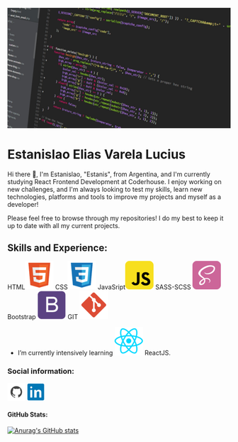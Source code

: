 ![Frontend React JS Developer](https://github.com/EstanisEVL/EstanisEVL/blob/master/aboutme-banner.jpg)

# Estanislao Elias Varela Lucius
Hi there 👋, I'm Estanislao, "Estanis", from Argentina, and I'm currently studying React Frontend Development at Coderhouse. I enjoy working on new challenges, and I'm always looking to test my skills, learn new technologies, platforms and tools to improve my projects and myself as a developer!

Please feel free to browse through my repositories! I do my best to keep it up to date with all my current projects.

## Skills and Experience:

HTML![HTML](https://github.com/EstanisEVL/EstanisEVL/blob/master/html.png) CSS![CSS](https://github.com/EstanisEVL/EstanisEVL/blob/master/css.png) JavaSript![JavaScript](https://github.com/EstanisEVL/EstanisEVL/blob/master/javascript.png) SASS-SCSS ![SASS/SCSS](https://github.com/EstanisEVL/EstanisEVL/blob/master/sass.png) Bootstrap ![Bootstrap](https://github.com/EstanisEVL/EstanisEVL/blob/master/bootstrap.png) GIT ![GIT](https://github.com/EstanisEVL/EstanisEVL/blob/master/git.png)

- I’m currently intensively learning ![ReactJS](https://github.com/EstanisEVL/EstanisEVL/blob/master/ReactJS.png) ReactJS.

### Social information:
[<img src='https://github.com/EstanisEVL/EstanisEVL/blob/master/github.png' alt='github' height='40'>](https://github.com/EstanisEVL)  [<img src='https://github.com/EstanisEVL/EstanisEVL/blob/master/LinkedIn.png' alt='linkedin' height='40'>](https://www.linkedin.com/in/estanislao-elias-varela-lucius-developer/)  

#### GitHub Stats:
[![Anurag's GitHub stats](https://github-readme-stats.vercel.app/api?username=EstanisEVL)](https://github.com/anuraghazra/github-readme-stats)
